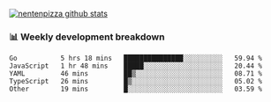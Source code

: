 [![nentenpizza github stats](https://github-readme-stats.vercel.app/api?username=nentenpizza&count_private=true)](https://github.com/anuraghazra/github-readme-stats)

### 📊 Weekly development breakdown
<!--START_SECTION:waka-->

```text
Go           5 hrs 18 mins   ███████████████░░░░░░░░░░   59.94 %
JavaScript   1 hr 48 mins    █████░░░░░░░░░░░░░░░░░░░░   20.44 %
YAML         46 mins         ██▒░░░░░░░░░░░░░░░░░░░░░░   08.71 %
TypeScript   26 mins         █▒░░░░░░░░░░░░░░░░░░░░░░░   05.02 %
Other        19 mins         █░░░░░░░░░░░░░░░░░░░░░░░░   03.59 %
```

<!--END_SECTION:waka-->

